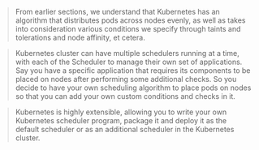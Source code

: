 > From earlier sections, we understand that Kubernetes has an algorithm that distributes pods across nodes evenly, as well as takes into consideration various conditions we specify through taints and tolerations and node affinity, et cetera.

> Kubernetes cluster can have multiple schedulers running at a time, with each of the Scheduler to manage their own set of applications. Say you have a specific application that requires its components to be placed on nodes after performing some additional checks. So you decide to have your own scheduling algorithm to place pods on nodes so that you can add your own custom conditions and checks in it.

> Kubernetes is highly extensible, allowing you to write your own Kubernetes scheduler program, package it and deploy it as the default scheduler or as an additional scheduler in the Kubernetes cluster.

